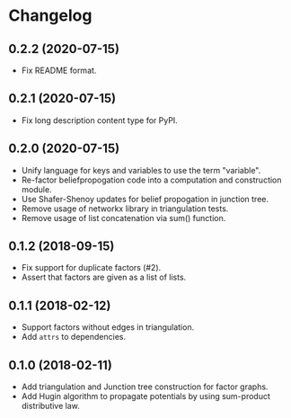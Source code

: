 # Changelog

## 0.2.2 (2020-07-15)
- Fix README format.

## 0.2.1 (2020-07-15)
- Fix long description content type for PyPI.

## 0.2.0 (2020-07-15)
- Unify language for keys and variables to use the term "variable".
- Re-factor beliefpropogation code into a computation and construction module.
- Use Shafer-Shenoy updates for belief propogation in junction tree.
- Remove usage of networkx library in triangulation tests.
- Remove usage of list concatenation via sum() function.

## 0.1.2 (2018-09-15)
- Fix support for duplicate factors (#2).
- Assert that factors are given as a list of lists.

## 0.1.1 (2018-02-12)
- Support factors without edges in triangulation.
- Add `attrs` to dependencies.

## 0.1.0 (2018-02-11)
- Add triangulation and Junction tree construction for factor graphs.
- Add Hugin algorithm to propagate potentials by using sum-product distributive
  law.
